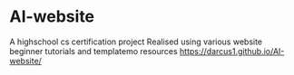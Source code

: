 # AI-website
A highschool cs certification project
Realised using various website beginner tutorials and templatemo resources 
https://darcus1.github.io/AI-website/
